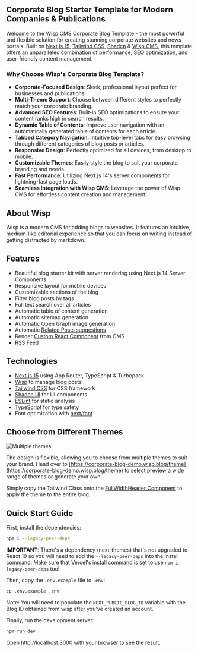 ## Corporate Blog Starter Template for Modern Companies & Publications

Welcome to the Wisp CMS Corporate Blog Template – the most powerful and flexible solution for creating stunning corporate websites and news portals. Built on [Next.js 15](https://nextjs.org/docs/getting-started/installation), [Tailwind CSS](https://tailwindcss.com/), [Shadcn](https://ui.shadcn.com/) & [Wisp CMS](https://wisp.blog/?utm_source=github&utm_medium=web&utm_campaign=nextjs-corporate-blog-starter), this template offers an unparalleled combination of performance, SEO optimization, and user-friendly content management.

### Why Choose Wisp's Corporate Blog Template?

- **Corporate-Focused Design**: Sleek, professional layout perfect for businesses and publications.
- **Multi-Theme Support**: Choose between different styles to perfectly match your corporate branding.
- **Advanced SEO Features**: Built-in SEO optimizations to ensure your content ranks high in search results.
- **Dynamic Table of Contents**: Improve user navigation with an automatically generated table of contents for each article.
- **Tabbed Category Navigation**: Intuitive top-level tabs for easy browsing through different categories of blog posts or articles.
- **Responsive Design**: Perfectly optimized for all devices, from desktop to mobile.
- **Customizable Themes**: Easily style the blog to suit your corporate branding and needs.
- **Fast Performance**: Utilizing Next.js 14's server components for lightning-fast page loads.
- **Seamless Integration with Wisp CMS**: Leverage the power of Wisp CMS for effortless content creation and management.

## About Wisp

Wisp is a modern CMS for adding blogs to websites. It features an intuitive, medium-like editorial experience so that you can focus on writing instead of getting distracted by markdown.

## Features

- Beautiful blog starter kit with server rendering using Next.js 14 Server Components
- Responsive layout for mobile devices
- Customizable sections of the blog
- Filter blog posts by tags
- Full text search over all articles
- Automatic table of content generation
- Automatic sitemap generation
- Automatic Open Graph image generation
- Automatic [Related Posts suggestions](https://www.wisp.blog/blog/suggesting-related-blog-post-with-ai-content-recommendation)
- Render [Custom React Component](https://www.wisp.blog/docs/advance-concepts/custom-react-component) from CMS
- RSS Feed

## Technologies

- [Next.js 15](https://nextjs.org/blog/next-15) using App Router, TypeScript & Turbopack
- [Wisp](https://wisp.blog/?utm_source=github&utm_medium=web&utm_campaign=nextjs-blog-cms-wisp) to manage blog posts
- [Tailwind CSS](https://tailwindcss.com/) for CSS framework
- [Shadcn UI](https://ui.shadcn.com/) for UI components
- [ESLint](https://eslint.org/) for static analysis
- [TypeScript](https://www.typescriptlang.org/) for type safety
- Font optimization with [next/font](https://nextjs.org/docs/app/api-reference/components/font)
## Choose from Different Themes

![Multiple themes](https://imagedelivery.net/lLmNeOP7HXG0OqaG97wimw/cm28hgkdk000wmu7nocgku1dl/61d58c4a-b9e8-438b-bf57-314a4bb350c2.png/public)

The design is flexible, allowing you to choose from multiple themes to suit your brand. Head over to [https://corporate-blog-demo.wisp.blog/theme](https://corporate-blog-demo.wisp.blog/theme) to select preview a wide range of themes or generate your own.

Simply copy the Tailwind Class onto the [FullWidthHeader Component](/src/components/FullWidthHeader.tsx) to apply the theme to the entire blog.


## Quick Start Guide

First, install the dependencies:

```bash
npm i --legacy-peer-deps
```

**IMPORTANT**: There's a dependency (next-themes) that's not upgraded to React 19 so you will need to add the `--legacy-peer-deps` into the install command. Make sure that Vercel's install command is set to use `npm i --legacy-peer-deps` too!

Then, copy the `.env.example` file to `.env`:

```bash
cp .env.example .env
```

Note: You will need to populate the `NEXT_PUBLIC_BLOG_ID` variable with the Blog ID obtained from wisp after you've created an account.

Finally, run the development server:

```bash
npm run dev
```

Open [http://localhost:3000](http://localhost:3000) with your browser to see the result.

